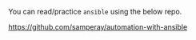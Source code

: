 You can read/practice `ansible` using the below repo. 

https://github.com/samperay/automation-with-ansible